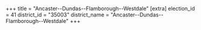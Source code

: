 +++
title = "Ancaster--Dundas--Flamborough--Westdale"
[extra]
election_id = 41
district_id = "35003"
district_name = "Ancaster--Dundas--Flamborough--Westdale"
+++
